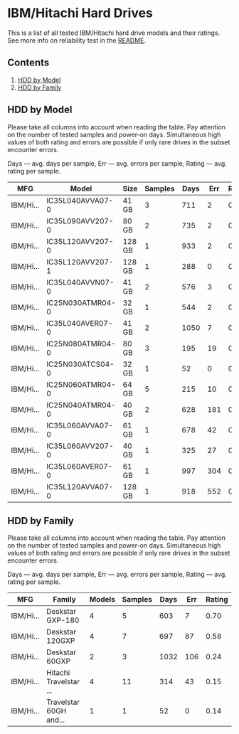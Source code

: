IBM/Hitachi Hard Drives
=======================

This is a list of all tested IBM/Hitachi hard drive models and their ratings. See more
info on reliability test in the [README](https://github.com/linuxhw/SMART).

Contents
--------

1. [ HDD by Model  ](#hdd-by-model)
2. [ HDD by Family ](#hdd-by-family)

HDD by Model
------------

Please take all columns into account when reading the table. Pay attention on the
number of tested samples and power-on days. Simultaneous high values of both rating
and errors are possible if only rare drives in the subset encounter errors.

Days   — avg. days per sample,
Err    — avg. errors per sample,
Rating — avg. rating per sample.

| MFG       | Model              | Size   | Samples | Days  | Err   | Rating |
|-----------|--------------------|--------|---------|-------|-------|--------|
| IBM/Hi... | IC35L040AVVA07-0   | 41 GB  | 3       | 711   | 2     | 0.95   |
| IBM/Hi... | IC35L090AVV207-0   | 80 GB  | 2       | 735   | 2     | 0.92   |
| IBM/Hi... | IC35L120AVV207-0   | 128 GB | 1       | 933   | 2     | 0.85   |
| IBM/Hi... | IC35L120AVV207-1   | 128 GB | 1       | 288   | 0     | 0.79   |
| IBM/Hi... | IC35L040AVVN07-0   | 41 GB  | 2       | 576   | 3     | 0.57   |
| IBM/Hi... | IC25N030ATMR04-0   | 32 GB  | 1       | 544   | 2     | 0.50   |
| IBM/Hi... | IC35L040AVER07-0   | 41 GB  | 2       | 1050  | 7     | 0.36   |
| IBM/Hi... | IC25N080ATMR04-0   | 80 GB  | 3       | 195   | 19    | 0.16   |
| IBM/Hi... | IC25N030ATCS04-0   | 32 GB  | 1       | 52    | 0     | 0.14   |
| IBM/Hi... | IC25N060ATMR04-0   | 64 GB  | 5       | 215   | 10    | 0.11   |
| IBM/Hi... | IC25N040ATMR04-0   | 40 GB  | 2       | 628   | 181   | 0.05   |
| IBM/Hi... | IC35L060AVVA07-0   | 61 GB  | 1       | 678   | 42    | 0.04   |
| IBM/Hi... | IC35L060AVV207-0   | 40 GB  | 1       | 325   | 27    | 0.03   |
| IBM/Hi... | IC35L060AVER07-0   | 61 GB  | 1       | 997   | 304   | 0.01   |
| IBM/Hi... | IC35L120AVVA07-0   | 128 GB | 1       | 918   | 552   | 0.00   |

HDD by Family
-------------

Please take all columns into account when reading the table. Pay attention on the
number of tested samples and power-on days. Simultaneous high values of both rating
and errors are possible if only rare drives in the subset encounter errors.

Days   — avg. days per sample,
Err    — avg. errors per sample,
Rating — avg. rating per sample.

| MFG       | Family                 | Models | Samples | Days  | Err   | Rating |
|-----------|------------------------|--------|---------|-------|-------|--------|
| IBM/Hi... | Deskstar GXP-180       | 4      | 5       | 603   | 7     | 0.70   |
| IBM/Hi... | Deskstar 120GXP        | 4      | 7       | 697   | 87    | 0.58   |
| IBM/Hi... | Deskstar 60GXP         | 2      | 3       | 1032  | 106   | 0.24   |
| IBM/Hi... | Hitachi Travelstar ... | 4      | 11      | 314   | 43    | 0.15   |
| IBM/Hi... | Travelstar 60GH and... | 1      | 1       | 52    | 0     | 0.14   |

